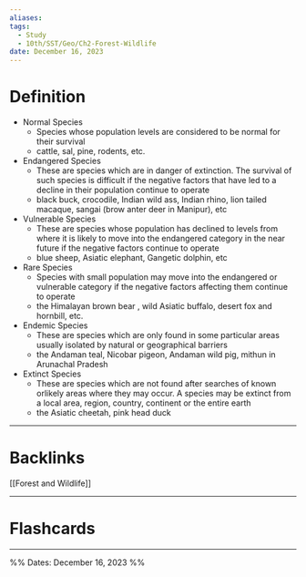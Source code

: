 ```yaml
---
aliases: 
tags:
  - Study
  - 10th/SST/Geo/Ch2-Forest-Wildlife
date: December 16, 2023
---
```

# Definition
- Normal Species
	- Species whose population levels are considered to be normal for their survival
	- cattle, sal, pine, rodents, etc.
- Endangered Species
	- These are species which are in danger of extinction. The survival of such species is difficult if the negative factors that have led to a decline in their population continue to operate
	- black buck, crocodile, Indian wild ass, Indian rhino, lion tailed macaque, sangai (brow anter deer in Manipur), etc
- Vulnerable Species
	- These are species whose population has declined to levels from where it is likely to move into the endangered category in the near future if the negative factors continue to operate
	- blue sheep, Asiatic elephant, Gangetic dolphin, etc
- Rare Species
	- Species with small population may move into the endangered or vulnerable category if the negative factors affecting them continue to operate
	- the Himalayan brown bear , wild Asiatic buffalo, desert fox and hornbill, etc.
- Endemic Species
	- These are species which are only found in some particular areas usually isolated by natural or geographical barriers
	- the Andaman teal, Nicobar pigeon, Andaman wild pig, mithun in Arunachal Pradesh
- Extinct Species
	- These are species which are not found after searches of known orlikely areas where they may occur. A species may be extinct from a local area, region, country, continent or the entire earth
	- the Asiatic cheetah, pink head duck


---
# Backlinks
[[Forest and Wildlife]]

---
# Flashcards


---

%%
Dates: December 16, 2023
%%